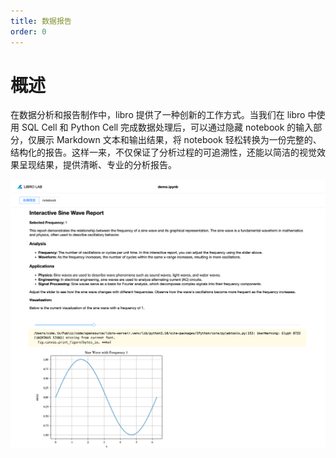```yaml
---
title: 数据报告
order: 0
---
```


# 概述

在数据分析和报告制作中，libro 提供了一种创新的工作方式。当我们在 libro 中使用 SQL Cell 和 Python Cell 完成数据处理后，可以通过隐藏 notebook 的输入部分，仅展示 Markdown 文本和输出结果，将 notebook 轻松转换为一份完整的、结构化的报告。这样一来，不仅保证了分析过程的可追溯性，还能以简洁的视觉效果呈现结果，提供清晰、专业的分析报告。

<img src="../../public/app.png" alt="alt text" width="800">
